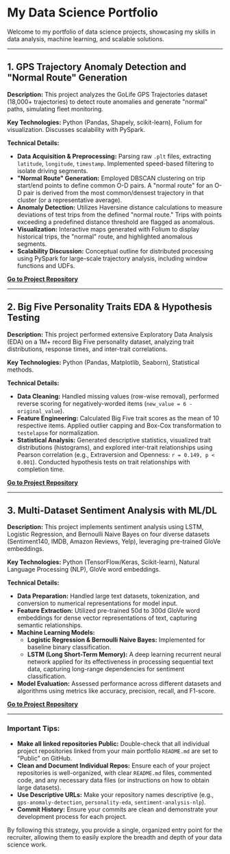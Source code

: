 # My Data Science Portfolio

Welcome to my portfolio of data science projects, showcasing my skills in data analysis, machine learning, and scalable solutions.

---

## 1. GPS Trajectory Anomaly Detection and "Normal Route" Generation

**Description:** This project analyzes the GoLife GPS Trajectories dataset (18,000+ trajectories) to detect route anomalies and generate "normal" paths, simulating fleet monitoring.

**Key Technologies:** Python (Pandas, Shapely, scikit-learn), Folium for visualization. Discusses scalability with PySpark.

**Technical Details:**
* **Data Acquisition & Preprocessing:** Parsing raw `.plt` files, extracting `latitude`, `longitude`, `timestamp`. Implemented speed-based filtering to isolate driving segments.
* **"Normal Route" Generation:** Employed DBSCAN clustering on trip start/end points to define common O-D pairs. A "normal route" for an O-D pair is derived from the most common/densest trajectory in that cluster (or a representative average).
* **Anomaly Detection:** Utilizes Haversine distance calculations to measure deviations of test trips from the defined "normal route." Trips with points exceeding a predefined distance threshold are flagged as anomalous.
* **Visualization:** Interactive maps generated with Folium to display historical trips, the "normal" route, and highlighted anomalous segments.
* **Scalability Discussion:** Conceptual outline for distributed processing using PySpark for large-scale trajectory analysis, including window functions and UDFs.

**[Go to Project Repository](https://github.com/your-username/gps-anomaly-project)**

---

## 2. Big Five Personality Traits EDA & Hypothesis Testing

**Description:** This project performed extensive Exploratory Data Analysis (EDA) on a 1M+ record Big Five personality dataset, analyzing trait distributions, response times, and inter-trait correlations.

**Key Technologies:** Python (Pandas, Matplotlib, Seaborn), Statistical methods.

**Technical Details:**
* **Data Cleaning:** Handled missing values (row-wise removal), performed reverse scoring for negatively-worded items (`new_value = 6 - original_value`).
* **Feature Engineering:** Calculated Big Five trait scores as the mean of 10 respective items. Applied outlier capping and Box-Cox transformation to `testelapse` for normalization.
* **Statistical Analysis:** Generated descriptive statistics, visualized trait distributions (histograms), and explored inter-trait relationships using Pearson correlation (e.g., Extraversion and Openness: `r = 0.149, p < 0.001`). Conducted hypothesis tests on trait relationships with completion time.

**[Go to Project Repository](https://github.com/ManikPandey/GPS-Anomaly-Detection-Route-Generation-Trajectories)**

---

## 3. Multi-Dataset Sentiment Analysis with ML/DL

**Description:** This project implements sentiment analysis using LSTM, Logistic Regression, and Bernoulli Naive Bayes on four diverse datasets (Sentiment140, IMDB, Amazon Reviews, Yelp), leveraging pre-trained GloVe embeddings.

**Key Technologies:** Python (TensorFlow/Keras, Scikit-learn), Natural Language Processing (NLP), GloVe word embeddings.

**Technical Details:**
* **Data Preparation:** Handled large text datasets, tokenization, and conversion to numerical representations for model input.
* **Feature Extraction:** Utilized pre-trained 50d to 300d GloVe word embeddings for dense vector representations of text, capturing semantic relationships.
* **Machine Learning Models:**
    * **Logistic Regression & Bernoulli Naive Bayes:** Implemented for baseline binary classification.
    * **LSTM (Long Short-Term Memory):** A deep learning recurrent neural network applied for its effectiveness in processing sequential text data, capturing long-range dependencies for sentiment classification.
* **Model Evaluation:** Assessed performance across different datasets and algorithms using metrics like accuracy, precision, recall, and F1-score.

**[Go to Project Repository](https://github.com/ManikPandey/Sentimental_analysis_4dataset)**

---

### **Important Tips:**

* **Make all linked repositories Public:** Double-check that all individual project repositories linked from your main portfolio `README.md` are set to "Public" on GitHub.
* **Clean and Document Individual Repos:** Ensure each of your project repositories is well-organized, with clear `README.md` files, commented code, and any necessary data files (or instructions on how to obtain large datasets).
* **Use Descriptive URLs:** Make your repository names descriptive (e.g., `gps-anomaly-detection`, `personality-eda`, `sentiment-analysis-nlp`).
* **Commit History:** Ensure your commits are clean and demonstrate your development process for each project.

By following this strategy, you provide a single, organized entry point for the recruiter, allowing them to easily explore the breadth and depth of your data science work.
